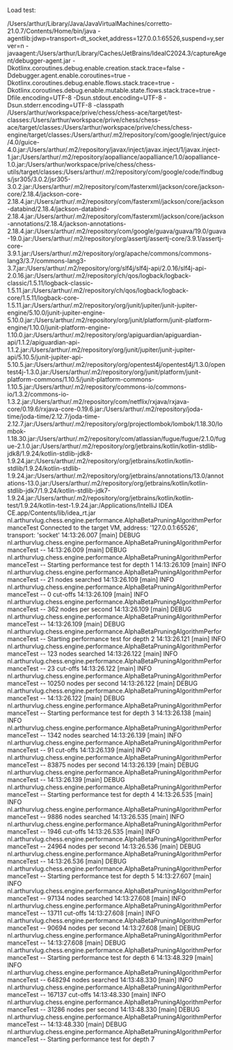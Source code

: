 Load test:

/Users/arthur/Library/Java/JavaVirtualMachines/corretto-21.0.7/Contents/Home/bin/java -agentlib:jdwp=transport=dt_socket,address=127.0.0.1:65526,suspend=y,server=n -javaagent:/Users/arthur/Library/Caches/JetBrains/IdeaIC2024.3/captureAgent/debugger-agent.jar -Dkotlinx.coroutines.debug.enable.creation.stack.trace=false -Ddebugger.agent.enable.coroutines=true -Dkotlinx.coroutines.debug.enable.flows.stack.trace=true -Dkotlinx.coroutines.debug.enable.mutable.state.flows.stack.trace=true -Dfile.encoding=UTF-8 -Dsun.stdout.encoding=UTF-8 -Dsun.stderr.encoding=UTF-8 -classpath /Users/arthur/workspace/prive/chess/chess-ace/target/test-classes:/Users/arthur/workspace/prive/chess/chess-ace/target/classes:/Users/arthur/workspace/prive/chess/chess-engine/target/classes:/Users/arthur/.m2/repository/com/google/inject/guice/4.0/guice-4.0.jar:/Users/arthur/.m2/repository/javax/inject/javax.inject/1/javax.inject-1.jar:/Users/arthur/.m2/repository/aopalliance/aopalliance/1.0/aopalliance-1.0.jar:/Users/arthur/workspace/prive/chess/chess-utils/target/classes:/Users/arthur/.m2/repository/com/google/code/findbugs/jsr305/3.0.2/jsr305-3.0.2.jar:/Users/arthur/.m2/repository/com/fasterxml/jackson/core/jackson-core/2.18.4/jackson-core-2.18.4.jar:/Users/arthur/.m2/repository/com/fasterxml/jackson/core/jackson-databind/2.18.4/jackson-databind-2.18.4.jar:/Users/arthur/.m2/repository/com/fasterxml/jackson/core/jackson-annotations/2.18.4/jackson-annotations-2.18.4.jar:/Users/arthur/.m2/repository/com/google/guava/guava/19.0/guava-19.0.jar:/Users/arthur/.m2/repository/org/assertj/assertj-core/3.9.1/assertj-core-3.9.1.jar:/Users/arthur/.m2/repository/org/apache/commons/commons-lang3/3.7/commons-lang3-3.7.jar:/Users/arthur/.m2/repository/org/slf4j/slf4j-api/2.0.16/slf4j-api-2.0.16.jar:/Users/arthur/.m2/repository/ch/qos/logback/logback-classic/1.5.11/logback-classic-1.5.11.jar:/Users/arthur/.m2/repository/ch/qos/logback/logback-core/1.5.11/logback-core-1.5.11.jar:/Users/arthur/.m2/repository/org/junit/jupiter/junit-jupiter-engine/5.10.0/junit-jupiter-engine-5.10.0.jar:/Users/arthur/.m2/repository/org/junit/platform/junit-platform-engine/1.10.0/junit-platform-engine-1.10.0.jar:/Users/arthur/.m2/repository/org/apiguardian/apiguardian-api/1.1.2/apiguardian-api-1.1.2.jar:/Users/arthur/.m2/repository/org/junit/jupiter/junit-jupiter-api/5.10.5/junit-jupiter-api-5.10.5.jar:/Users/arthur/.m2/repository/org/opentest4j/opentest4j/1.3.0/opentest4j-1.3.0.jar:/Users/arthur/.m2/repository/org/junit/platform/junit-platform-commons/1.10.5/junit-platform-commons-1.10.5.jar:/Users/arthur/.m2/repository/commons-io/commons-io/1.3.2/commons-io-1.3.2.jar:/Users/arthur/.m2/repository/com/netflix/rxjava/rxjava-core/0.19.6/rxjava-core-0.19.6.jar:/Users/arthur/.m2/repository/joda-time/joda-time/2.12.7/joda-time-2.12.7.jar:/Users/arthur/.m2/repository/org/projectlombok/lombok/1.18.30/lombok-1.18.30.jar:/Users/arthur/.m2/repository/com/atlassian/fugue/fugue/2.1.0/fugue-2.1.0.jar:/Users/arthur/.m2/repository/org/jetbrains/kotlin/kotlin-stdlib-jdk8/1.9.24/kotlin-stdlib-jdk8-1.9.24.jar:/Users/arthur/.m2/repository/org/jetbrains/kotlin/kotlin-stdlib/1.9.24/kotlin-stdlib-1.9.24.jar:/Users/arthur/.m2/repository/org/jetbrains/annotations/13.0/annotations-13.0.jar:/Users/arthur/.m2/repository/org/jetbrains/kotlin/kotlin-stdlib-jdk7/1.9.24/kotlin-stdlib-jdk7-1.9.24.jar:/Users/arthur/.m2/repository/org/jetbrains/kotlin/kotlin-test/1.9.24/kotlin-test-1.9.24.jar:/Applications/IntelliJ IDEA CE.app/Contents/lib/idea_rt.jar nl.arthurvlug.chess.engine.performance.AlphaBetaPruningAlgorithmPerformanceTest
Connected to the target VM, address: '127.0.0.1:65526', transport: 'socket'
14:13:26.007 [main] DEBUG nl.arthurvlug.chess.engine.performance.AlphaBetaPruningAlgorithmPerformanceTest --
14:13:26.009 [main] DEBUG nl.arthurvlug.chess.engine.performance.AlphaBetaPruningAlgorithmPerformanceTest -- Starting performance test for depth 1
14:13:26.109 [main] INFO nl.arthurvlug.chess.engine.performance.AlphaBetaPruningAlgorithmPerformanceTest -- 21 nodes searched
14:13:26.109 [main] INFO nl.arthurvlug.chess.engine.performance.AlphaBetaPruningAlgorithmPerformanceTest -- 0 cut-offs
14:13:26.109 [main] INFO nl.arthurvlug.chess.engine.performance.AlphaBetaPruningAlgorithmPerformanceTest -- 362 nodes per second
14:13:26.109 [main] DEBUG nl.arthurvlug.chess.engine.performance.AlphaBetaPruningAlgorithmPerformanceTest --
14:13:26.109 [main] DEBUG nl.arthurvlug.chess.engine.performance.AlphaBetaPruningAlgorithmPerformanceTest -- Starting performance test for depth 2
14:13:26.121 [main] INFO nl.arthurvlug.chess.engine.performance.AlphaBetaPruningAlgorithmPerformanceTest -- 123 nodes searched
14:13:26.122 [main] INFO nl.arthurvlug.chess.engine.performance.AlphaBetaPruningAlgorithmPerformanceTest -- 23 cut-offs
14:13:26.122 [main] INFO nl.arthurvlug.chess.engine.performance.AlphaBetaPruningAlgorithmPerformanceTest -- 10250 nodes per second
14:13:26.122 [main] DEBUG nl.arthurvlug.chess.engine.performance.AlphaBetaPruningAlgorithmPerformanceTest --
14:13:26.122 [main] DEBUG nl.arthurvlug.chess.engine.performance.AlphaBetaPruningAlgorithmPerformanceTest -- Starting performance test for depth 3
14:13:26.138 [main] INFO nl.arthurvlug.chess.engine.performance.AlphaBetaPruningAlgorithmPerformanceTest -- 1342 nodes searched
14:13:26.139 [main] INFO nl.arthurvlug.chess.engine.performance.AlphaBetaPruningAlgorithmPerformanceTest -- 91 cut-offs
14:13:26.139 [main] INFO nl.arthurvlug.chess.engine.performance.AlphaBetaPruningAlgorithmPerformanceTest -- 83875 nodes per second
14:13:26.139 [main] DEBUG nl.arthurvlug.chess.engine.performance.AlphaBetaPruningAlgorithmPerformanceTest --
14:13:26.139 [main] DEBUG nl.arthurvlug.chess.engine.performance.AlphaBetaPruningAlgorithmPerformanceTest -- Starting performance test for depth 4
14:13:26.535 [main] INFO nl.arthurvlug.chess.engine.performance.AlphaBetaPruningAlgorithmPerformanceTest -- 9886 nodes searched
14:13:26.535 [main] INFO nl.arthurvlug.chess.engine.performance.AlphaBetaPruningAlgorithmPerformanceTest -- 1946 cut-offs
14:13:26.535 [main] INFO nl.arthurvlug.chess.engine.performance.AlphaBetaPruningAlgorithmPerformanceTest -- 24964 nodes per second
14:13:26.536 [main] DEBUG nl.arthurvlug.chess.engine.performance.AlphaBetaPruningAlgorithmPerformanceTest --
14:13:26.536 [main] DEBUG nl.arthurvlug.chess.engine.performance.AlphaBetaPruningAlgorithmPerformanceTest -- Starting performance test for depth 5
14:13:27.607 [main] INFO nl.arthurvlug.chess.engine.performance.AlphaBetaPruningAlgorithmPerformanceTest -- 97134 nodes searched
14:13:27.608 [main] INFO nl.arthurvlug.chess.engine.performance.AlphaBetaPruningAlgorithmPerformanceTest -- 13711 cut-offs
14:13:27.608 [main] INFO nl.arthurvlug.chess.engine.performance.AlphaBetaPruningAlgorithmPerformanceTest -- 90694 nodes per second
14:13:27.608 [main] DEBUG nl.arthurvlug.chess.engine.performance.AlphaBetaPruningAlgorithmPerformanceTest --
14:13:27.608 [main] DEBUG nl.arthurvlug.chess.engine.performance.AlphaBetaPruningAlgorithmPerformanceTest -- Starting performance test for depth 6
14:13:48.329 [main] INFO nl.arthurvlug.chess.engine.performance.AlphaBetaPruningAlgorithmPerformanceTest -- 648294 nodes searched
14:13:48.330 [main] INFO nl.arthurvlug.chess.engine.performance.AlphaBetaPruningAlgorithmPerformanceTest -- 167137 cut-offs
14:13:48.330 [main] INFO nl.arthurvlug.chess.engine.performance.AlphaBetaPruningAlgorithmPerformanceTest -- 31286 nodes per second
14:13:48.330 [main] DEBUG nl.arthurvlug.chess.engine.performance.AlphaBetaPruningAlgorithmPerformanceTest --
14:13:48.330 [main] DEBUG nl.arthurvlug.chess.engine.performance.AlphaBetaPruningAlgorithmPerformanceTest -- Starting performance test for depth 7
